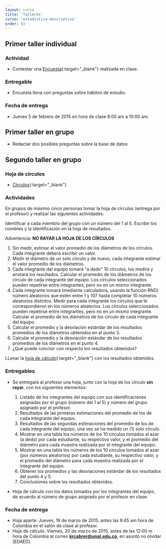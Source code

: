 ```yaml
---
layout: curso
title: 'Talleres'
curso: 'estadistica-descriptiva'
order: 03
---
```


## Primer taller individual

### Actividad
- Contestar una [Encuesta](/estadistica-descriptiva/documentos/Encuesta1.pdf){:target="_blank"} realizada en clase.

### Entregable
- Encuesta llena con preguntas sobre hábitos de estudio.

### Fecha de entrega
- Jueves 5 de febrero de 2015 en hora de clase 8:00 am a 10:00 am.

## Primer taller en grupo
- Redactar dos posibles preguntas sobre la base de datos

## Segundo taller en grupo

### Hoja de círculos

- [Círculos](/estadistica-descriptiva/documentos/circulos.pdf){:target="_blank"}

### Actividades

En grupos de máximo cinco personas tomar la hoja de círculos (entrega por el profesor) y realizar las siguientes actividades:

Identificar a cada miembro del grupo con un número del 1 al 5. Escribir los nombres y la identificación
en la hoja de resultados.

Advertencia: **NO RAYAR LA HOJA DE LOS CÍRCULOS**

1. Sin medir, estimar el valor promedio de los diámetros de los círculos. Cada integrante 
   deberá escribir un valor.
2. Medir el diámetro de un solo círculo y de nuevo, cada integrante estimar el valor promedio de 
   los diámetros.
3. Cada integrante del equipo tomará "a dedo" 10 círculos, los medirá y anotará los resultados.
   Calcular el promedio de los diámetros de los círculo de cada integrante del equipo. Los círculos
   seleccionados pueden repetirse entre integrantes, pero no en un mismo integrante.
4. Cada integrante tomará (mediante calculadora, usando la función RND) número aleatorios 
   que estén entre 1 y 107 hasta completar 10 números aleatorios distintos.
   Medir para cada integrante los círculos que le correspondieron en los números aleatorios.
   Los círculos
   seleccionados pueden repetirse entre integrantes, pero no en un mismo integrante.
   Calcular el promedio de los diámetros de los círculo de cada integrante del equipo.
5. Calcular el promedio y la desviación estándar de los resultados promedios de los diámetros obtenidos en el punto 3.
6. Calcular el promedio y la desviación estándar de los resultados promedios de los diámetros en el punto 4.
7. ¿Qué puede concluir con respecto los resultados obtenidos?

LLenar la [hoja de cálculo](/estadistica-descriptiva/documentos/circulos.xlsx){:target="_blank"} con los resultados obtenidos.

### Entregables

- Se entregará al profesor una hoja, junto con la hoja de los círculo **sin rayar**, con los siguientes elementos:
  1. Listado de los integrantes del equipo con sus identificaciones asignadas por el grupo (número del 1 al 5) y número
     del grupo asignado por el profesor.
  2. Resultados de las primeras estimaciones del promedio de los de cada integrante del equipo.
  3. Resultados de las segundas estimaciones del promedio de los de cada integrante del equipo, una vez
     se ha medido un (1) solo círculo.
  4. Mostrar en una tabla los números de los 10 círculos tomados al azar (a dedo) por cada estudiante, su
     respectivo valor, y el promedio del diámetro para cada muestra realizada por el integrante del equipo.
  5. Mostrar en una tabla los números de los 10 círculos tomados al azar (por números aleatorios) por cada estudiante, su
     respectivo valor, y el promedio del diámetro para cada muestra realizada por el integrante del equipo.
  7. Obtener los promedios y las desviaciones estándar de los resultados del punto 4 y 5.
  6. Conclusiones sobre los resultados obtenidos.

- Hoja de cálculo con los datos tomados por los integrantes del equipo, de acuerdo al número de
  grupo asignado por el profesor en clase.


### Fecha de entrega

- Hoja aparte: Jueves, 19 de marzo de 2015, antes las 9:45 am hora de Colombia en el salón de clase al profesor.
- Hoja de cálculo: Viernes, 20 de marzo de 2015, antes de las 12:00 m hora de Colombia al correo **krcabrer@unal.edu.co**, en
 asunto no olvidar [EDAED].

   
